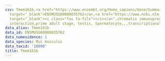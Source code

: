 ```yaml
---
csv: Tmem161b,<a href="https://www.ensembl.org/Homo_sapiens/Gene/Summary?db=core;g=ENSMUSG00000035762"
  target="_blank">ENSMUSG00000035762</a>,<a href="https://www.ncbi.nlm.nih.gov/pubmed/25450459"
  target="_blank"><i class="fas fa-file"></i></a>",chromatin immunoprecipitation assay,direct
  interaction,prime adult stage, testis, Spermatocyte,,,transcriptional regulation,
data_alias: Tmem161b
data_id: ENSMUSG00000035762
data_numevidence: 1
data_species: Mus musculus
data_taxid: '10090'
title: Tmem161b
---
```

